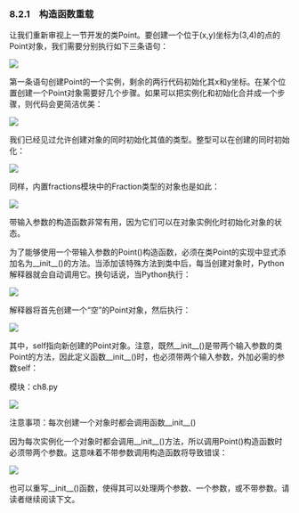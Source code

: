    

### 8.2.1　构造函数重载

让我们重新审视上一节开发的类Point。要创建一个位于(x,y)坐标为(3,4)的点的Point对象，我们需要分别执行如下三条语句：

![](0-Assets/Epubook/程序员编程语言经典合集（计算机科学丛书5册套装），javapython编程语言含经典教材龙书《编译原理》%20(Bruce%20Eckel%20%20Alfred%20V.%20Aho%20%20Monica%20S.%20Lam%20etc.)%20(Z-Library)/images/image08819.jpeg)

第一条语句创建Point的一个实例，剩余的两行代码初始化其x和y坐标。在某个位置创建一个Point对象需要好几个步骤。如果可以把实例化和初始化合并成一个步骤，则代码会更简洁优美：

![](0-Assets/Epubook/程序员编程语言经典合集（计算机科学丛书5册套装），javapython编程语言含经典教材龙书《编译原理》%20(Bruce%20Eckel%20%20Alfred%20V.%20Aho%20%20Monica%20S.%20Lam%20etc.)%20(Z-Library)/images/image08820.jpeg)

我们已经见过允许创建对象的同时初始化其值的类型。整型可以在创建的同时初始化：

![](0-Assets/Epubook/程序员编程语言经典合集（计算机科学丛书5册套装），javapython编程语言含经典教材龙书《编译原理》%20(Bruce%20Eckel%20%20Alfred%20V.%20Aho%20%20Monica%20S.%20Lam%20etc.)%20(Z-Library)/images/image08821.jpeg)

同样，内置fractions模块中的Fraction类型的对象也是如此：

![](0-Assets/Epubook/程序员编程语言经典合集（计算机科学丛书5册套装），javapython编程语言含经典教材龙书《编译原理》%20(Bruce%20Eckel%20%20Alfred%20V.%20Aho%20%20Monica%20S.%20Lam%20etc.)%20(Z-Library)/images/image08822.jpeg)

带输入参数的构造函数非常有用，因为它们可以在对象实例化时初始化对象的状态。

为了能够使用一个带输入参数的Point()构造函数，必须在类Point的实现中显式添加名为__init__()的方法。当添加该特殊方法到类中后，每当创建对象时，Python解释器就会自动调用它。换句话说，当Python执行：

![](0-Assets/Epubook/程序员编程语言经典合集（计算机科学丛书5册套装），javapython编程语言含经典教材龙书《编译原理》%20(Bruce%20Eckel%20%20Alfred%20V.%20Aho%20%20Monica%20S.%20Lam%20etc.)%20(Z-Library)/images/image08823.jpeg)

解释器将首先创建一个“空”的Point对象，然后执行：

![](0-Assets/Epubook/程序员编程语言经典合集（计算机科学丛书5册套装），javapython编程语言含经典教材龙书《编译原理》%20(Bruce%20Eckel%20%20Alfred%20V.%20Aho%20%20Monica%20S.%20Lam%20etc.)%20(Z-Library)/images/image08824.jpeg)

其中，self指向新创建的Point对象。注意，既然__init__()是带两个输入参数的类Point的方法，因此定义函数__init__()时，也必须带两个输入参数，外加必需的参数self：

模块：ch8.py

![](0-Assets/Epubook/程序员编程语言经典合集（计算机科学丛书5册套装），javapython编程语言含经典教材龙书《编译原理》%20(Bruce%20Eckel%20%20Alfred%20V.%20Aho%20%20Monica%20S.%20Lam%20etc.)%20(Z-Library)/images/image08825.jpeg)

注意事项：每次创建一个对象时都会调用函数__init__()

因为每次实例化一个对象时都会调用__init__()方法，所以调用Point()构造函数时必须带两个参数。这意味着不带参数调用构造函数将导致错误：

![](0-Assets/Epubook/程序员编程语言经典合集（计算机科学丛书5册套装），javapython编程语言含经典教材龙书《编译原理》%20(Bruce%20Eckel%20%20Alfred%20V.%20Aho%20%20Monica%20S.%20Lam%20etc.)%20(Z-Library)/images/image08826.jpeg)

也可以重写__init__()函数，使得其可以处理两个参数、一个参数，或不带参数。请读者继续阅读下文。